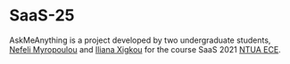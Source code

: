 # SaaS-25
AskMeAnything is a project developed by two undergraduate students, [Nefeli Myropoulou](https://github.com/nefeli-my) and [Iliana Xigkou](https://github.com/IlianaXn) for the course SaaS 2021 [NTUA ECE](https://www.ece.ntua.gr/gr).   
